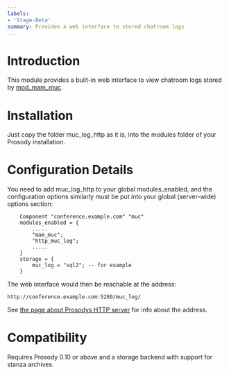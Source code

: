 ```yaml
---
labels:
- 'Stage-Beta'
summary: Provides a web interface to stored chatroom logs
...
```


Introduction
============

This module provides a built-in web interface to view chatroom logs
stored by [mod\_mam\_muc](mod_mam_muc.html).

Installation
============

Just copy the folder muc\_log\_http as it is, into the modules folder of
your Prosody installation.

Configuration Details
=====================

You need to add muc\_log\_http to your global modules\_enabled, and the
configuration options similarly must be put into your global
(server-wide) options section:

        Component "conference.example.com" "muc"
        modules_enabled = {
            .....
            "mam_muc";
            "http_muc_log";
            .....
        }
        storage = {
            muc_log = "sql2"; -- for example
        }

The web interface would then be reachable at the address:

    http://conference.example.com:5280/muc_log/

See [the page about Prosodys HTTP server](http://prosody.im/doc/http)
for info about the address.

Compatibility
=============

Requires Prosody 0.10 or above and a storage backend with support for
stanza archives.
